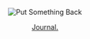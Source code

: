<p align="center">
  <img src="https://github.com/user-attachments/assets/648d139e-9e1c-4cfd-b62b-e1efcd3875c0" alt="Put Something Back"/>
  <p align="center"><a href="https://akotov.com">Journal.</a></p>
</p>
